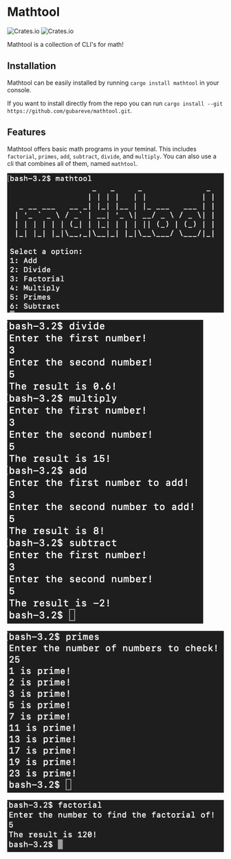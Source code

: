 # Mathtool

![Crates.io](https://img.shields.io/crates/v/mathtool)
![Crates.io](https://img.shields.io/crates/l/mathtool)

Mathtool is a collection of CLI's for math!

## Installation

Mathtool can be easily installed by running `cargo install mathtool` in your console.

If you want to install directly from the repo you can run `cargo install --git https://github.com/gubareve/mathtool.git`.

## Features

Mathtool offers basic math programs in your teminal. This includes `factorial`, `primes`, `add`, `subtract`, `divide`, and `multiply`. You can also use a cli that combines all of them, named `mathtool`.

![Mathtool](https://raw.githubusercontent.com/gubareve/mathtool/master/images/mathtool.png)

![Basics](https://raw.githubusercontent.com/gubareve/mathtool/master/images/basics.png)

![Basics](https://raw.githubusercontent.com/gubareve/mathtool/master/images/primes.png)

![Basics](https://raw.githubusercontent.com/gubareve/mathtool/master/images/factorial.png)

